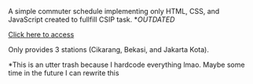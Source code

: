 A simple commuter schedule implementing only HTML, CSS, and JavaScript created to fullfill CSIP task. **OUTDATED*

[Click here to access](https://ahyar4y.github.io/commuter-schedule/)

Only provides 3 stations (Cikarang, Bekasi, and Jakarta Kota).

*This is an utter trash because I hardcode everything lmao. Maybe some time in the future I can rewrite this
